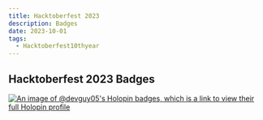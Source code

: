 ```yaml
---
title: Hacktoberfest 2023
description: Badges
date: 2023-10-01
tags:
  - Hacktoberfest10thyear
---
```


## Hacktoberfest 2023 Badges

[![An image of @devguy05's Holopin badges, which is a link to view their full Holopin profile](https://holopin.me/devguy05)](https://holopin.io/@devguy05)